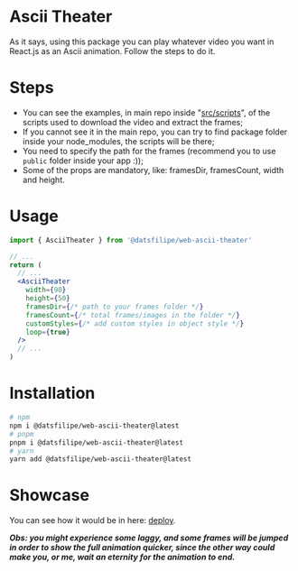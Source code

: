 # Ascii Theater

As it says, using this package you can play whatever video you want in React.js as an Ascii animation. Follow the steps to do it.

# Steps
  
  - You can see the examples, in main repo inside "[src/scripts](./src/scripts)", of the scripts used to download the video and extract the frames;
  - If you cannot see it in the main repo, you can try to find package folder inside your node_modules, the scripts will be there;
  - You need to specify the path for the frames (recommend you to use ``public`` folder inside your app :));
  - Some of the props are mandatory, like: framesDir, framesCount, width and height.

# Usage

```jsx
import { AsciiTheater } from '@datsfilipe/web-ascii-theater'

// ...
return (
  // ...
  <AsciiTheater
    width={90}
    height={50}
    framesDir={/* path to your frames folder */}
    framesCount={/* total frames/images in the folder */}
    customStyles={/* add custom styles in object style */}
    loop={true}
  />
  // ...
)
```

# Installation

  ```bash
# npm
  npm i @datsfilipe/web-ascii-theater@latest
# pnpm
  pnpm i @datsfilipe/web-ascii-theater@latest
# yarn
  yarn add @datsfilipe/web-ascii-theater@latest
  ```

# Showcase

You can see how it would be in here: [deploy](react-bad-apple.vercel.app).

***Obs: you might experience some laggy, and some frames will be jumped in order to show the full animation quicker, since the other way could make you, or me, wait an eternity for the animation to end.***
